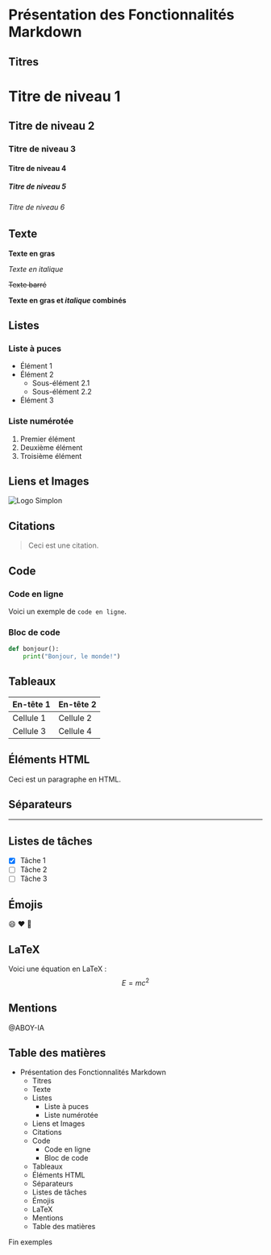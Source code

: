 # Présentation des Fonctionnalités Markdown

## Titres
# Titre de niveau 1
## Titre de niveau 2
### Titre de niveau 3
#### Titre de niveau 4
##### Titre de niveau 5
###### Titre de niveau 6

## Texte
**Texte en gras**

*Texte en italique*

~~Texte barré~~

**Texte en gras et *italique* combinés**

## Listes
### Liste à puces
- Élément 1
- Élément 2
  - Sous-élément 2.1
  - Sous-élément 2.2
- Élément 3

### Liste numérotée
1. Premier élément
2. Deuxième élément
3. Troisième élément

## Liens et Images

![Logo Simplon](https://simplon.co/storage/43206/Simplon-icotype_rouge-1000.png)

## Citations
> Ceci est une citation.

## Code
### Code en ligne
Voici un exemple de `code en ligne`.

### Bloc de code
```python
def bonjour():
    print("Bonjour, le monde!")
```
## Tableaux
| En-tête 1 | En-tête 2 |
|-----------|-----------|
| Cellule 1 | Cellule 2 |
| Cellule 3 | Cellule 4 |

## Éléments HTML
<p>Ceci est un paragraphe en HTML.</p>

## Séparateurs
---

## Listes de tâches
- [x] Tâche 1
- [ ] Tâche 2
- [ ] Tâche 3

## Émojis
:smile: :heart: :tada:

## LaTeX
Voici une équation en LaTeX : $$E = mc^2$$

## Mentions

@ABOY-IA

## Table des matières
- Présentation des Fonctionnalités Markdown
  - Titres
  - Texte
  - Listes
    - Liste à puces
    - Liste numérotée
  - Liens et Images
  - Citations
  - Code
    - Code en ligne
    - Bloc de code
  - Tableaux
  - Éléments HTML
  - Séparateurs
  - Listes de tâches
  - Émojis
  - LaTeX
  - Mentions
  - Table des matières

Fin exemples
